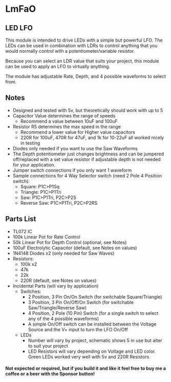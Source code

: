 # LmFaO
## LED LFO
This module is intended to drive LEDs with a simple but powerful LFO. The LEDs can be used in combination with LDRs to control anything that you would normally control with a potentiometer/variable resistor. 

Because you can select an LDR value that suits your project, this module can be used to apply an LFO to virtually anything.

The module has adjustable Rate, Depth, and 4 possible waveforms to select from.

## Notes
* Designed and tested with 5v, but theoretically should work with up to 5
* Capacitor Value determines the range of speeds
  * Recommend a value between 10uF and 100uF
* Resistor R5 determines the max speed in the range
  * Recommend a lower value for Higher value capacitors
  * 220R for 100uF, 470R for 47uF, and 1k for 10-22uF all worked nicely in testing 
* Diodes only needed if you want to use the Saw Waveforms
* The Depth potentiometer just changes brightness and can be jumpered off/replaced with a set value resistor if adjustable depth is not needed for your application.
* Jumper switch connections if you only want 1 waveform
* Sample connections for 4 Way Selector switch (need 2 Pole 4 Position switch):
  * Square: P1C>P1Sq
  * Triangle: P1C>P1Tri
  * Saw: P1C>P1Tri, P2C>P2S 
  * Reverse Saw: P1C>P1Tri, P2C>P2RS 

## Parts List
* TL072 IC
* 100k Linear Pot for Rate Control
* 50k Linear Pot for Depth Control (optional, see Notes)
* 100uF Electrolytic Capacitor (default, see Notes on values)
* 1N4148 Diodes x2 (only needed for Saw Waves)
* Resistors:
  * 100k x2
  * 47k
  * 22k
  * 220R (default, see Notes on values)
* Incidental Parts (will vary by application)
  * Switches:
    * 2 Position, 3 Pin On/On Switch (for switchable Square/Triangle)
    * 3 Position, 3 Pin On/Off/On Switch (for switchable Saw/Triangle/Reverse Saw)
    * 4 Position, 2 Pole (10 Pin) Switch (for a single switch to select any of the 4 possible waveforms) 
    * A simple On/Off switch can be installed between the Voltage Source and the V+ input to turn the LFO On/Off
  * LEDs
    * Number will vary by project, schematic shows 5 in use but alter to suit your project
    * LED Resistors will vary depending on Voltage and LED color. Green LEDs worked very well with 5v and 220R Resistors

#### Not expected or required, but if you build it and like it feel free to buy me a coffee or a beer with the Sponsor button!
